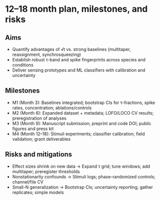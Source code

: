 # 12–18 month plan, milestones, and risks

## Aims
- Quantify advantages of √t vs. strong baselines (multitaper, reassignment, synchrosqueezing)
- Establish robust τ-band and spike fingerprints across species and conditions
- Deliver sensing prototypes and ML classifiers with calibration and uncertainty

## Milestones
- M1 (Month 3): Baselines integrated; bootstrap CIs for τ-fractions, spike rates, concentration; ablations/controls
- M2 (Month 6): Expanded dataset + metadata; LOFO/LOCO CV results; preregistration of analyses
- M3 (Month 9): Manuscript submission; preprint and code DOI; public figures and press kit
- M4 (Month 12–18): Stimuli experiments; classifier calibration; field validation; grant deliverables

## Risks and mitigations
- Effect sizes shrink on new data → Expand τ grid; tune windows; add multitaper; preregister thresholds
- Nonstationarity confounds → Stimuli logs; phase-randomized controls; channel/file CV
- Small-N generalization → Bootstrap CIs; uncertainty reporting; gather replicates; simple models
